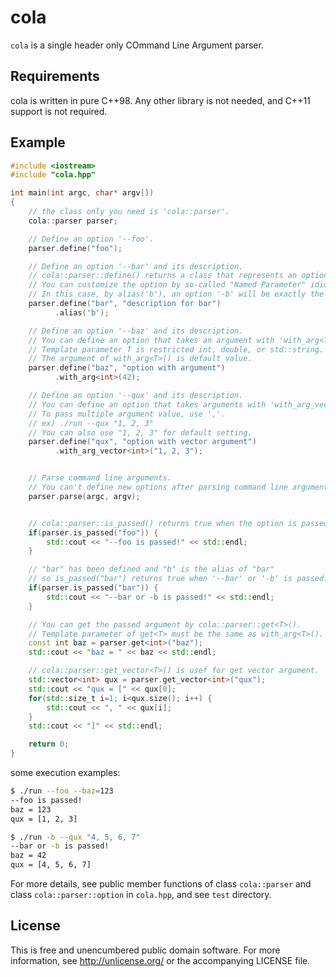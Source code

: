 cola
====

`cola` is a single header only COmmand Line Argument parser.

## Requirements
cola is written in pure C++98. Any other library is not needed, and C++11 support is not required.

## Example
```C++
#include <iostream>
#include "cola.hpp"

int main(int argc, char* argv[])
{
    // the class only you need is 'cola::parser'.
    cola::parser parser;

    // Define an option '--foo'.
    parser.define("foo");

    // Define an option '--bar' and its description.
    // cola::parser::define() returns a class that represents an option.
    // You can customize the option by so-called "Named Parameter" idiom.
    // In this case, by alias('b'), an option '-b' will be exactly the same as '--bar'.
    parser.define("bar", "description for bar")
          .alias('b');

    // Define an option '--baz' and its description.
    // You can define an option that takes an argument with 'with_arg<T>()'. 
    // Template parameter T is restricted int, double, or std::string.
    // The argument of with_arg<T>() is default value.
    parser.define("baz", "option with argument")
          .with_arg<int>(42);

    // Define an option '--qux' and its description.
    // You can define an option that takes arguments with 'with_arg_vector<T>()'. 
    // To pass multiple argument value, use ','.
    // ex) ./run --qux "1, 2, 3"
    // You can also use "1, 2, 3" for default setting.
    parser.define("qux", "option with vector argument")
          .with_arg_vector<int>("1, 2, 3");


    // Parse command line arguments.
    // You can't define new options after parsing command line arguments.
    parser.parse(argc, argv);


    // cola::parser::is_passed() returns true when the option is passed.
    if(parser.is_passed("foo")) {
        std::cout << "--foo is passed!" << std::endl;
    }

    // "bar" has been defined and "b" is the alias of "bar"
    // so is_passed("bar") returns true when '--bar' or '-b' is passed. 
    if(parser.is_passed("bar")) {
        std::cout << "--bar or -b is passed!" << std::endl;
    }

    // You can get the passed argument by cola::parser::get<T>().
    // Template parameter of get<T> must be the same as with_arg<T>().
    const int baz = parser.get<int>("baz");
    std::cout << "baz = " << baz << std::endl;

    // cola::parser::get_vector<T>() is usef for get vector argument.
    std::vector<int> qux = parser.get_vector<int>("qux");
    std::cout << "qux = [" << qux[0];
    for(std::size_t i=1; i<qux.size(); i++) {
        std::cout << ", " << qux[i];
    }
    std::cout << "]" << std::endl;

    return 0;
}
```

some execution examples:

```bash
$ ./run --foo --baz=123
--foo is passed!
baz = 123
qux = [1, 2, 3]
```

```bash
$ ./run -b --qux "4, 5, 6, 7"
--bar or -b is passed!
baz = 42
qux = [4, 5, 6, 7]
```

For more details, see public member functions of class `cola::parser` and class `cola::parser::option` in `cola.hpp`, and see `test` directory.

## License

This is free and unencumbered public domain software. For more information, see http://unlicense.org/ or the accompanying LICENSE file.
